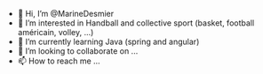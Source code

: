 - 👋 Hi, I’m @MarineDesmier
- 👀 I’m interested in Handball and collective sport (basket, football américain, volley, ...)
- 🌱 I’m currently learning Java (spring and angular)
- 💞️ I’m looking to collaborate on ...
- 📫 How to reach me ...

<!---
MarineDesmier/MarineDesmier is a ✨ special ✨ repository because its `README.md` (this file) appears on your GitHub profile.
You can click the Preview link to take a look at your changes.
--->
